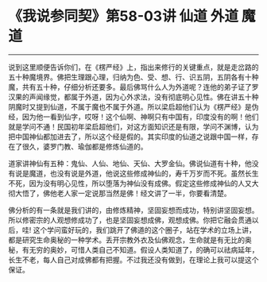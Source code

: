 # 《我说参同契》第58-03讲 仙道 外道 魔道

------

说到这里顺便告诉你们，在《楞严经》上，指出来修行的关键重点，就是走岔路的五十种魔境界。佛把生理跟心理，归纳为色、受、想、行、识五阴，五阴各有十种魔，共有五十种，仔细分析还要多。最后佛骂什么人为外道呢？连他的弟子证了罗汉果的声闻缘觉，都属于外道，因为心外求法，没有彻底明心见性。佛在讲五十种阴魔时又提到仙道，不属于魔也不属于外道。所以梁启超他们认为《楞严经》是伪经，因为他一看到仙字，哎呀！这个仙啊、神啊只有中国有，印度没有的啊！他们就是学问不通！民国初年梁启超他们，对这方面知识还是有限，学问不渊博，认为把中国神仙都加进去了，所以这个经是假的。其实印度的仙道之说跟中国一样，存在了很久，婆罗门教、瑜伽都是修炼仙道的。

道家讲神仙有五种：鬼仙、人仙、地仙、天仙、大罗金仙。佛说仙道有十种，他没有说是魔道，也没有说是外道，他说这些修成神仙的，寿千万岁而不死。虽然长生不死，因为没有明心见性，所以堕落为神仙没有成佛。假定这些修成神仙的人又大彻大悟了，佛他老人家一定说那当然是佛！经文讲了一半，你要看清楚。

佛分析的有一条就是我们讲的，由修炼精神，坚固妄想而成功，特别讲坚固妄想。所以修密宗的人观想修成功了，也是坚固妄想成佛，观想成佛。你把它融会贯通以后，哇! 这个学问蛮好玩的，我们跳开了佛道的这个圈子，站在学术的立场上讲，都是研究生命奥秘的一种学术。丢开宗教外衣及仙佛观念，生命就是有无比的奥秘，有无穷的奥妙，可惜人类自己不知道。假设人类知道了，的确可以祛病延年，长生不老，每人自己对成佛都有把握。不过我还没有做到，在理论上我可以提这个保证。